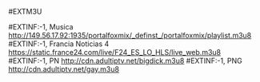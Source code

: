 #EXTM3U

#EXTINF:-1, Musica
http://149.56.17.92:1935/portalfoxmix/_definst_/portalfoxmix/playlist.m3u8
#EXTINF:-1, Francia Noticias 4
https://static.france24.com/live/F24_ES_LO_HLS/live_web.m3u8
#EXTINF:-1, PN
http://cdn.adultiptv.net/bigdick.m3u8
#EXTINF:-1, PNG
http://cdn.adultiptv.net/gay.m3u8
